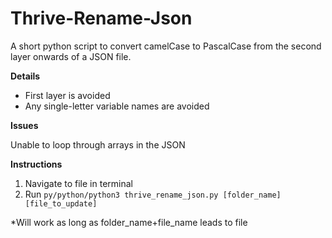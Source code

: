 # Thrive-Rename-Json
A short python script to convert camelCase to PascalCase from the second layer onwards of a JSON file.

**Details**

- First layer is avoided
- Any single-letter variable names are avoided

**Issues**

Unable to loop through arrays in the JSON

**Instructions**

1. Navigate to file in terminal
2. Run ```py/python/python3 thrive_rename_json.py [folder_name] [file_to_update]```

*Will work as long as folder_name+file_name leads to file
